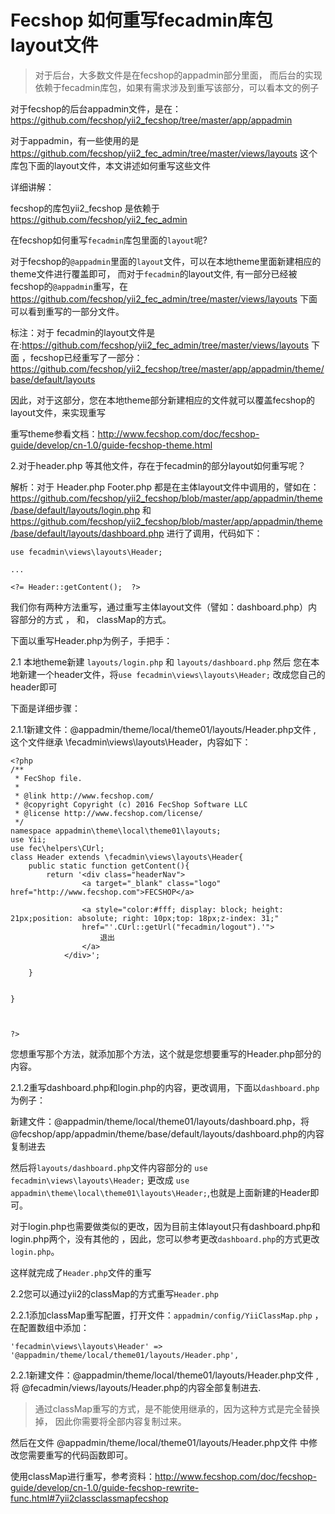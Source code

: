 Fecshop 如何重写fecadmin库包layout文件
==================================

> 对于后台，大多数文件是在fecshop的appadmin部分里面，
而后台的实现依赖于fecadmin库包，如果有需求涉及到重写该部分，可以看本文的例子


对于fecshop的后台appadmin文件，是在：https://github.com/fecshop/yii2_fecshop/tree/master/app/appadmin

对于appadmin，有一些使用的是
https://github.com/fecshop/yii2_fec_admin/tree/master/views/layouts
这个库包下面的layout文件，本文讲述如何重写这些文件

详细讲解：


fecshop的库包yii2_fecshop 是依赖于 https://github.com/fecshop/yii2_fec_admin

在fecshop如何重写`fecadmin`库包里面的`layout`呢?

对于fecshop的`@appadmin`里面的`layout`文件，可以在本地theme里面新建相应的theme文件进行覆盖即可，
而对于`fecadmin`的layout文件, 有一部分已经被fecshop的`@appadmin`重写，在
https://github.com/fecshop/yii2_fec_admin/tree/master/views/layouts 下面
可以看到重写的一部分文件。

标注：对于 fecadmin的layout文件是在:https://github.com/fecshop/yii2_fec_admin/tree/master/views/layouts 下面
，fecshop已经重写了一部分：https://github.com/fecshop/yii2_fecshop/tree/master/app/appadmin/theme/base/default/layouts

因此，对于这部分，您在本地theme部分新建相应的文件就可以覆盖fecshop的layout文件，来实现重写

重写theme参看文档：http://www.fecshop.com/doc/fecshop-guide/develop/cn-1.0/guide-fecshop-theme.html


2.对于header.php 等其他文件，存在于fecadmin的部分layout如何重写呢？

解析：对于 Header.php Footer.php 都是在主体layout文件中调用的，譬如在：
https://github.com/fecshop/yii2_fecshop/blob/master/app/appadmin/theme/base/default/layouts/login.php
和
https://github.com/fecshop/yii2_fecshop/blob/master/app/appadmin/theme/base/default/layouts/dashboard.php
进行了调用，代码如下：

```
use fecadmin\views\layouts\Header;

...

<?= Header::getContent();  ?>
```

我们你有两种方法重写，通过重写主体layout文件（譬如：dashboard.php）内容部分的方式 ， 和， classMap的方式。

下面以重写Header.php为例子，手把手：

2.1 本地theme新建 `layouts/login.php` 和 `layouts/dashboard.php`
然后 您在本地新建一个header文件，将`use fecadmin\views\layouts\Header;` 改成您自己的header即可

下面是详细步骤：


2.1.1新建文件：@appadmin/theme/local/theme01/layouts/Header.php文件
, 这个文件继承 \fecadmin\views\layouts\Header，内容如下：

```
<?php
/**
 * FecShop file.
 *
 * @link http://www.fecshop.com/
 * @copyright Copyright (c) 2016 FecShop Software LLC
 * @license http://www.fecshop.com/license/
 */
namespace appadmin\theme\local\theme01\layouts;
use Yii;
use fec\helpers\CUrl;
class Header extends \fecadmin\views\layouts\Header{
    public static function getContent(){
        return '<div class="headerNav">
				<a target="_blank" class="logo" href="http://www.fecshop.com">FECSHOP</a>

				<a style="color:#fff; display: block; height: 21px;position: absolute; right: 10px;top: 18px;z-index: 31;"
				href="'.CUrl::getUrl("fecadmin/logout").'">
					退出
				</a>
			</div>';

    }


}



?>
```
您想重写那个方法，就添加那个方法，这个就是您想要重写的Header.php部分的内容。

2.1.2重写dashboard.php和login.php的内容，更改调用，下面以`dashboard.php`为例子：

新建文件：@appadmin/theme/local/theme01/layouts/dashboard.php，将
@fecshop/app/appadmin/theme/base/default/layouts/dashboard.php的内容复制进去

然后将`layouts/dashboard.php`文件内容部分的 `use fecadmin\views\layouts\Header;` 更改成
`use appadmin\theme\local\theme01\layouts\Header;`,也就是上面新建的Header即可。

对于login.php也需要做类似的更改，因为目前主体layout只有dashboard.php和login.php两个，没有其他的
，因此，您可以参考更改`dashboard.php`的方式更改`login.php`。

这样就完成了`Header.php`文件的重写



2.2您可以通过yii2的classMap的方式重写`Header.php`

2.2.1添加classMap重写配置，打开文件：`appadmin/config/YiiClassMap.php`
，在配置数组中添加：

```
'fecadmin\views\layouts\Header' => '@appadmin/theme/local/theme01/layouts/Header.php',
```


2.2.1新建文件：@appadmin/theme/local/theme01/layouts/Header.php文件
, 将 @fecadmin/views/layouts/Header.php的内容全部复制进去.

> 通过classMap重写的方式，是不能使用继承的，因为这种方式是完全替换掉，
因此你需要将全部内容复制过来。

然后在文件 @appadmin/theme/local/theme01/layouts/Header.php文件 中修改您需要重写的代码函数即可。


使用classMap进行重写，参考资料：http://www.fecshop.com/doc/fecshop-guide/develop/cn-1.0/guide-fecshop-rewrite-func.html#7yii2classclassmapfecshop
